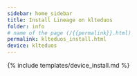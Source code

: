```yaml
---
sidebar: home_sidebar
title: Install Lineage on klteduos
folder: info
# name of the page (/{{permalink}}.html)
permalink: klteduos_install.html
device: klteduos
---
```

{% include templates/device_install.md %}
